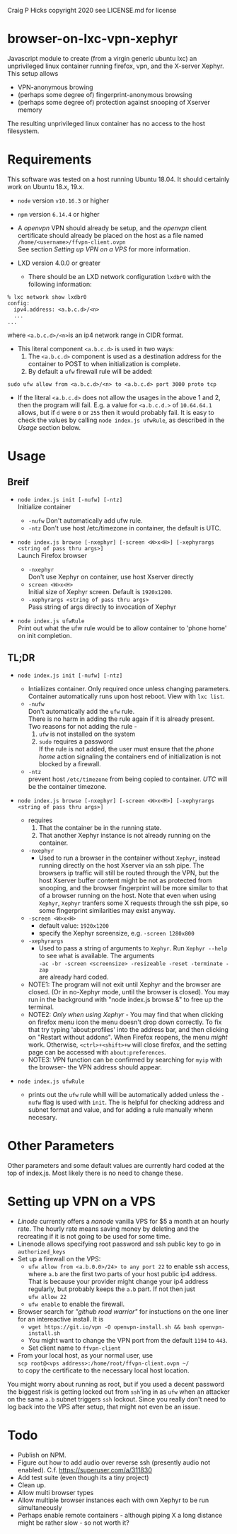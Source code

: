 Craig P Hicks copyright 2020 
see LICENSE.md for license

# browser-on-lxc-vpn-xephyr

Javascript module to create (from a virgin generic ubuntu lxc) an unprivileged linux container 
running firefox, vpn, and the X-server Xephyr.  This setup allows
 - VPN-anonymous browing
 - (perhaps some degree of) fingerprint-anonymous browsing 
 - (perhaps some degree of) protection against snooping of Xserver memory
 
The resulting unprivileged linux container has no access to the host filesystem.
 
# Requirements

This software was tested on a host running Ubuntu 18.04. 
It should certainly work on Ubuntu 18.x, 19.x.

- `node` version `v10.16.3` or higher

- `npm` version `6.14.4` or higher

- A *openvpn* VPN should already be setup, and the *openvpn* client certificate
should already be placed on the host as a file named <br/>
`/home/<username>/ffvpn-client.ovpn` <br/>
See section *Setting up VPN on a VPS* for more information.

- LXD version 4.0.0 or greater
  - There should be an LXD network configuration `lxdbr0` with the following information:
```
% lxc network show lxdbr0
config:
  ipv4.address: <a.b.c.d>/<n>
  ...
...
```
where `<a.b.c.d>/<n>`is an ip4 network range in CIDR format. 

  - This literal component `<a.b.c.d>` is used in two ways:
    1. The `<a.b.c.d>` component is used as a destination address for the container to 
POST to when initialization is complete.  
    2. By default a `ufw` firewall rule will be added:
```
sudo ufw allow from <a.b.c.d>/<n> to <a.b.c.d> port 3000 proto tcp
```

  - If the literal `<a.b.c.d>` does not allow the usages in the above 1 and 2, then the program will fail.  E.g. a value for `<a.b.c.d.>`  of `10.64.64.1` allows, but if `d` were  `0` or `255` then it would probably fail.  It is easy to check the values by calling `node index.js ufwRule`, as described in the *Usage* section below.


# Usage

## Breif

 - `node index.js init [-nufw] [-ntz]`<br/>
   Initialize container
   - `-nufw` 
     Don't automatically add ufw rule.
   - `-ntz` 
     Don't use host /etc/timezone in container, the default is UTC.

 - `node index.js browse [-nxephyr] [-screen <W>x<H>] [-xephyrargs <string of pass thru args>]`<br/>
   Launch Firefox browser
   - `-nxephyr`<br/>
     Don't use Xephyr on container, use host Xserver directly
   - `screen <W>x<H>`<br/>
       Initial size of Xephyr screen. Default is `1920x1200`.
   - `-xephyrargs <string of pass thru args>`<br/>
     Pass string of args directly to invocation of Xephyr

 - `node index.js ufwRule`<br/>
   Print out what the ufw rule would be to allow container to 'phone home' on init completion.

## TL;DR

 - `node index.js init [-nufw] [-ntz]`
   - Intialiizes container. Only required once unless changing parameters.
   Container automatically runs upon host reboot. View with `lxc list`.
   - `-nufw`<br/>
   Don't automatically add the `ufw` rule.<br/> 
   There is no harm in adding the rule again if it is already present.<br/>
   Two reasons for not adding the rule - <br/>
     1.  `ufw` is not installed on the system <br/>
     2.  `sudo` requires a password <br/>
	 If the rule is not added, the user must ensure that the *phone home* action signaling the containers end of initialization is not blocked by a firewall.
   -  `-ntz`<br/> 
   prevent host `/etc/timezone` from being copied to container.
   *UTC* will be the container timezone.
     
 - `node index.js browse [-nxephyr] [-screen <W>x<H>] [-xephyrargs <string of pass thru args>]`
   - requires <br/>
     1. That the container be in the running state. <br/>
	 2. That another Xephyr instance is not already running on the container.
   - `-nxephyr` 
     - Used to run a browser in the container without `Xephyr`, instead running 
   directly on the host Xserver via an ssh pipe.  The browsers ip traffic will still be 
   routed through the VPN, but the host Xserver buffer content might be not as protected from 
   snooping, and the browser fingerprint will be more similar to that of a browser 
   running on the host.  Note that even when using `Xephyr`, `Xephyr` tranfers some X requests 
   through the ssh pipe, so some fingerprint similarities may exist anyway.
   - `-screen <W>x<H>`
     - default value: `1920x1200`
	 - specify the Xephyr screensize, e.g. `-screen 1280x800`
   - `-xephyrargs` 
     - Used to pass a string of arguments to `Xephyr`.  Run `Xephyr --help` to see what is available.  The arguments <br/>
   `-ac -br -screen <screensize> -resizeable -reset -terminate -zap`<br/>
   are already hard coded.
   - NOTE1: The program will not exit until Xephyr and the browser are closed.
      (Or in no-Xephyr mode, until the browser is closed).
      You may run in the background with "node index.js browse &" to free up the terminal.
   - NOTE2: *Only when using Xephyr* - You may find that when clicking on firefox menu icon the menu doesn't drop down correctly.  To fix that try typing 'about:profiles' into the address bar, and then clicking on "Restart without addons".  When Firefox reopens, the menu *might* work.  Otherwise, `<ctrl>+<shift>+w` will close firefox, and the setting page can be accessed with `about:preferences`.
   - NOTE3: VPN function can be confirmed by searching for `myip` with the browser- the VPN address should appear. 

 - `node index.js ufwRule`
   - prints out the `ufw` rule whill will be automatically added unless the `-nufw` flag is used with `init`.  The is helpful for checking address and subnet format and value, and for adding a rule manually whenn necesary. 
      
# Other Parameters

Other parameters and some default values are currently hard coded at the top of index.js. 
Most likely there is no need to change these.


# Setting up VPN on a VPS

 - *Linode* currently offers a *nanode* vanilla VPS for $5 a month at an hourly rate.
 The hourly rate means saving money by deleting and the recreating if it is not going to be used
 for some time.
 - Linenode allows specifying root password and ssh public key to go in `authorized_keys`
 - Set up a firewall on the VPS:
   - `ufw allow from <a.b.0.0>/24> to any port 22` to enable ssh access, where `a.b` are the first two parts of your host public ip4 address.  That is because your provider might change your ip4 address regularly, but probably keeps the `a.b` part.  If not then just <br/>
   `ufw allow 22`
   - `ufw enable` to enable the firewall.
 - Browser search for *"github road warrior"* for instuctions on the one liner for 
 an intereactive install. It is
   - `wget https://git.io/vpn -O openvpn-install.sh && bash openvpn-install.sh`
   - You might want to change the VPN port from the default `1194` to `443`.
   - Set client name to `ffvpn-client`
 - From your local host, as your normal user, use <br/>
 `scp root@<vps address>:/home/root/ffvpn-client.ovpn ~/`<br/>
 to copy the certificate to the necessary local host location.
 
You might worry about running as root, but if you used a decent password the biggest risk is getting locked out from `ssh`'ing in as `ufw` when an attacker on the same `a.b` subnet triggers `ssh` lockout. Since you really don't need to log back into the VPS after setup, that might not even be an issue.


# Todo

- Publish on NPM.
- Figure out how to add audio over reverse ssh (presently audio not enabled).
  C.f. https://superuser.com/a/311830
- Add test suite (even though its a tiny project)
- Clean up.
- Allow multi browser types
- Allow multiple browser instances each with own Xephyr to be run simultaneously 
- Perhaps enable remote containers - 
although piping X a long distance might be rather slow - so not worth it?
